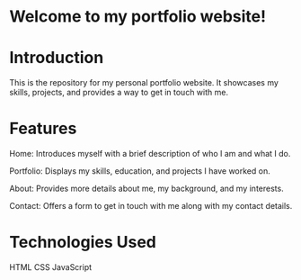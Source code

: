 # Welcome to my portfolio website!

# Introduction
This is the repository for my personal portfolio website. It showcases my skills, projects, and provides a way to get in touch with me.

# Features
  Home: Introduces myself with a brief description of who I am and what I do.
  
  Portfolio: Displays my skills, education, and projects I have worked on.
  
  About: Provides more details about me, my background, and my interests.
  
  Contact: Offers a form to get in touch with me along with my contact details.
  
# Technologies Used
  HTML
  CSS
  JavaScript
